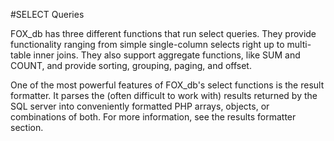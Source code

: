 #SELECT Queries

FOX_db has three different functions that run select queries. They provide functionality ranging from simple single-column selects right up to
multi-table inner joins. They also support aggregate functions, like SUM and COUNT, and provide sorting, grouping, paging, and offset.

One of the most powerful features of FOX_db's select functions is the result formatter. It parses the (often difficult to work with) results returned by the SQL server into conveniently formatted PHP arrays, objects, or combinations of both. For more information, see the results formatter section.
